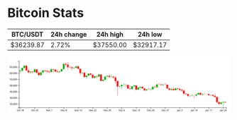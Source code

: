 # Bitcoin Stats

BTC/USDT|24h change|24h high|24h low|
|---|---|---|---|
|$36239.87|2.72%|$37550.00|$32917.17|

<img src="./chart.svg">
